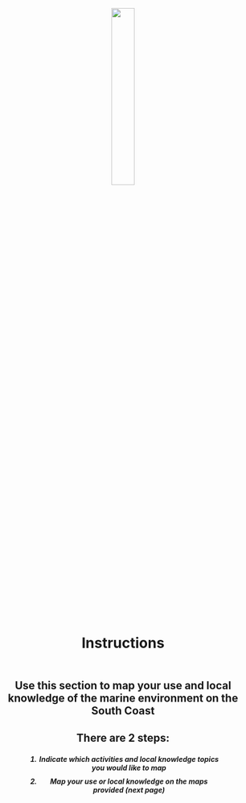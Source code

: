 <p style="text-align: center;"> <img src="info.png" width="30%" /></p>
<h1><p style = "text-align: center;"><b></br>
Instructions
</b></p></h1>

<h2><p style = "text-align: center;"></br>
Use this section to map your use and local knowledge of the marine environment on the South Coast
</p></h1>

<h2><p style = "text-align: center;"><b>
There are 2 steps:
</b></p></h2>
<p>
<h5>
<ol style = "text-align: center; margin-left: 30px; margin-right: 30px;">
 <li style = "text-align: center; margin-left: 30px; margin-right: 30px; margin-top: 10px;">Indicate which activities and local knowledge topics you would like to map</li>
 <li style = "text-align: center; margin-left: 30px; margin-right: 30px; margin-top: 10px;">Map your use or local knowledge on the maps provided (next page)</li>
</ol>
</h5>
</p>